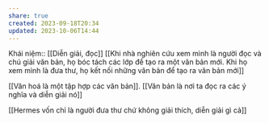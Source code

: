```yaml
---
share: true
created: 2023-09-18T20:34
updated: 2023-10-06T14:44
---
```

Khái niệm:: [[Diễn giải, đọc]]
[[Khi nhà nghiên cứu xem mình là người đọc và chú giải văn bản, họ bóc tách các lớp để tạo ra một văn bản mới. Khi họ xem mình là đưa thư, họ kết nối những văn bản để tạo ra văn bản mới]]

[[Văn hoá là một tập hợp các văn bản]]. [[Văn bản là nơi ta đọc ra các ý nghĩa và diễn giải nó]] 

[[Hermes vốn chỉ là người đưa thư chứ không giải thích, diễn giải gì cả]] 
